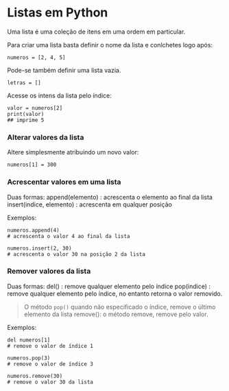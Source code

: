 # Listas em Python

Uma lista é uma coleção de itens em uma ordem em particular.

Para criar uma lista basta definir o nome da lista e conlchetes logo após:

```
numeros = [2, 4, 5]
```
Pode-se também definir uma lista vazia.
```
letras = []
```
Acesse os intens da lista pelo índice:

```
valor = numeros[2]
print(valor)
## imprime 5
```
### Alterar valores da lista
Altere simplesmente atribuindo um novo valor:
```
numeros[1] = 300
```
### Acrescentar valores em uma lista

Duas formas:
append(elemento) : acrescenta o elemento ao final da lista
insert(indice, elemento) : acrescenta em qualquer posição

Exemplos:

```
numeros.append(4) 
# acrescenta o valor 4 ao final da lista

numeros.insert(2, 30)
# acrescenta o valor 30 na posição 2 da lista
```
### Remover valores da lista
Duas formas:
del() : remove qualquer elemento pelo índice
pop(indice) : remove qualquer elemento pelo índice, no entanto retorna o valor removido. 
> O método `pop()` quando não especificado o índice, remove o último elemento da lista
remove(): o método remove, remove pelo valor.

Exemplos:
```
del numeros[1]
# remove o valor de índice 1

numeros.pop(3)
# remove o valor de índice 3

numeros.remove(30)
# remove o valor 30 da lista
```

